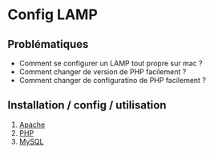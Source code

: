 # Config LAMP

## Problématiques
- Comment se configurer un LAMP tout propre sur mac ?
- Comment changer de version de PHP facilement ?
- Comment changer de configuratino de PHP facilement ?

## Installation / config / utilisation
1. [Apache](./apache.md)
2. [PHP](./php.md)
1. [MySQL](./mysql.md)
